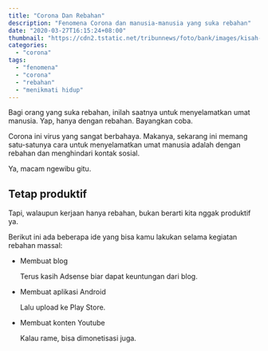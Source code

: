 ```yaml
---
title: "Corona Dan Rebahan"
description: "Fenomena Corona dan manusia-manusia yang suka rebahan"
date: "2020-03-27T16:15:24+08:00"
thumbnail: "https://cdn2.tstatic.net/tribunnews/foto/bank/images/kisah-viral-perempuan-derita-kelelahan-kronis.jpg"
categories:
  - "corona"
tags:
  - "fenomena"
  - "corona"
  - "rebahan"
  - "menikmati hidup"
---
```


Bagi orang yang suka rebahan, inilah saatnya untuk menyelamatkan umat manusia. Yap, hanya dengan rebahan. Bayangkan coba.

Corona ini virus yang sangat berbahaya. Makanya, sekarang ini memang satu-satunya cara untuk menyelamatkan umat manusia adalah dengan rebahan dan menghindari kontak sosial.

Ya, macam ngewibu gitu.

## Tetap produktif

Tapi, walaupun kerjaan hanya rebahan, bukan berarti kita nggak produktif ya. 

Berikut ini ada beberapa ide yang bisa kamu lakukan selama kegiatan rebahan massal:

- Membuat blog

	Terus kasih Adsense biar dapat keuntungan dari blog.

- Membuat aplikasi Android

	Lalu upload ke Play Store.

- Membuat konten Youtube

	Kalau rame, bisa dimonetisasi juga.